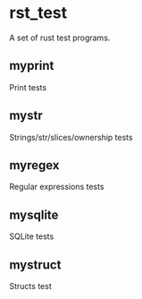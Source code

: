 # rst_test

A set of rust test programs.

## myprint

Print tests

## mystr

Strings/str/slices/ownership tests

## myregex

Regular expressions tests

## mysqlite

SQLite tests

## mystruct

Structs test


